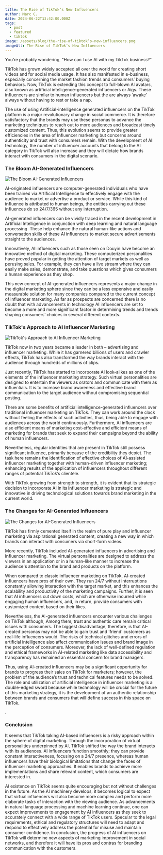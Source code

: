 ```yaml
---
title: The Rise of TikTok’s New Influencers
author: Marc C.
date: 2024-06-22T13:42:00.000Z
tags:
  - post
  - featured
  - tiktok
image: /assets/blog/the-rise-of-tiktok’s-new-influencers.png
imageAlt: The Rise of TikTok’s New Influencers
---
```

You're probably wondering, "How can I use AI with my TikTok business?"

TikTok has grown widely accepted all over the world for creating short videos and for social media usage. It has also manifested in e-business, especially concerning the market fashion trends and consumers’ buying behaviors. Now, TikTok is extending this concept to full-blown AI avatars, also known as artificial intelligence-generated influencers or Aigs. These influencers are similar to human influencers but the are always ‘awake’ always without having to rest or take a nap.

The use of using Artificial-intelligence generated influencers on the TikTok platform is a major revolutionary change in social commerce. It is therefore satisfactory that the brands may use these personas to advance the marketing techniques to reach out to more audiences and broadcast timely customized content. Thus, this evolution seems to provide greater efficiencies in the area of Influencer marketing but concerns around authenticity and trust with consumers remain. With the development of AI technology, the number of influencer accounts that belong to the AI category in TikTok will also increase and they will dictate how brands interact with consumers in the digital scenario.



### The Bloom AI-Generated Influencers

![The Bloom AI-Generated Influencers](/assets/blog/bloom-of-ai-influencers.png)

AI-originated influencers are computer-generated individuals who have been trained via Artificial Intelligence to effectively engage with the audience to market or advertise a product or service. While this kind of influence is attributed to human beings, the entities carrying out these influences do so 24/7/365 without any interruption.



AI-generated influencers can be vividly traced in the recent development in Artificial Intelligence in conjunction with deep learning and natural language processing. These help enhance the natural human-like actions and conversation skills of these AI influencers to market secure advertisements straight to the audiences.



Innovatively, AI influencers such as those seen on Douyin have become an innovative method of digital marketing. These computerized personalities have proved popular in getting the attention of target markets as well as perusing sales. For example, they can have a live stream where they can easily make sales, demonstrate, and take questions which gives consumers a human experience as they shop.



This new concept of AI-generated influencers represents a major change in the digital marketing sphere since they can be a less expensive and easily measurable solution for many companies compared to the current concept of influencer marketing. As far as prospects are concerned there is no doubt that with advancements in technology AI influencers are set to become a more and more significant factor in determining trends and trends shaping consumers’ choices in several different contexts.





### TikTok's Approach to AI Influencer Marketing

![TikTok's Approach to AI Influencer Marketing](/assets/blog/tiktok-s-approach-to-ai-marketing.png)

TikTok now in two years became a leader in both – advertising and influencer marketing. While it has garnered billions of users and crawler effects, TikTok has also transformed the way brands interact with the audience through hundreds of millions of clips.



Just recently, TikTok has started to incorporate AI look-alikes as one of the elements of the influencer marketing strategy. Such virtual personalities are designed to entertain the viewers as orators and communicate with them as influentials. It is to increase brand awareness and effective brand communication to the target audience without compromising sequential posting.



There are some benefits of artificial intelligence-generated influencers over traditional influencer marketing on TikTok. They can work around the clock without feeling the effects of such activities, thus, being able to engage with audiences across the world continuously. Furthermore, AI influencers are also efficient means of marketing cost-effective and efficient means of marketing for brands that seek to expand their campaigns beyond the ability of human influencers.



Nevertheless, regular identities that are present in TikTok still possess significant influence, primarily because of the credibility they depict. The task here remains the identification of effective choices of AI-assisted influencer marketing together with human-driven influencer marketing; enhancing results of the application of influencers throughout different ranges of potential TikTok’s clientèle.



With TikTok growing from strength to strength, it is evident that its strategic decision to incorporate AI in its influencer marketing is strategic and innovative in driving technological solutions towards brand marketing in the current world.





### The Changes for AI-Generated Influencers 

![The Changes for AI-Generated Influencers ](/assets/blog/new-way-of-ai-generations.png)

TikTok has firmly cemented itself in the realm of pure play and influencer marketing via aspirational generated content, creating a new way in which brands can interact with consumers via short-form videos.



More recently, TikTok included AI-generated influencers in advertising and influencer marketing. The virtual personalities are designed to address the viewers in an application or in a human-like manner to increase the audience's attention to the brand and products on the platform.



When compared to classic influencer marketing on TikTok, AI-created influencers have pros of their own. They run 24/7 without interruptions constantly allowing interaction with the target market, and this enhances the scalability and productivity of the marketing campaigns. Further, it is seen that AI influencers cut down costs, which are otherwise incurred while engaging human influencers, and, in return, provide consumers with customized content based on their likes.



Nevertheless, the AI-generated influencers encounter various challenges on TikTok although; Among them, trust and authentic care remain critical issues with consumers. The biggest disadvantage, therefore, is that AI-created personas may not be able to gain trust and ‘friend’ customers as real-life influencers would. The risks of technical glitches and errors of artificial intelligence also affect communication issues and brand image in the perception of consumers. Moreover, the lack of well-defined regulation and ethical frameworks in AI-related marketing like data accessibility and transparency has remained an essential concern for brand managers.



Thus, using AI-created influencers may be a significant opportunity for brands to progress their sales on TikTok for marketers; however, the problem of the audience’s trust and technical features needs to be solved. The role and utilization of artificial intelligence in influencer marketing is a double-edged sword because while technology will be crucial for the future of this marketing strategy, it is the development of an authentic relationship between brands and consumers that will define success in this space on TikTok.



.



### Conclusion

It seems that TikTok taking AI-based influencers is a risky approach within the sphere of digital marketing. Through the incorporation of virtual personalities underpinned by AI, TikTok shifted the way the brand interacts with its audiences. AI influencers function smoothly; they can provide constant interactiveness, focusing on a 24/7 presence, whereas human influencers have their biological limitations that change the faces of influencer marketing approaches. It enables brands to achieve more implementations and share relevant content, which consumers are interested in.



 AI existence on TikTok seems quite encouraging but not without challenges in the future. As the AI machinery develops, it becomes logical to expect that virtual influencers will also become more complex and perform more elaborate tasks of interaction with the viewing audience. As advancements in natural language processing and machine learning continue, one can expect improvements to engagement by AI influencers as they seek to accurately connect with a wide range of TikTok users. Specular to the legal requirements, ethical and regulatory structures will need to adapt and respond to effectively address the potential for misuse and maintain consumer confidence. In conclusion, the progress of AI influencers on TikTok will determine new aspects of marketing improvement in social networks, and therefore it will have its pros and contras for branding communication with the customers.

